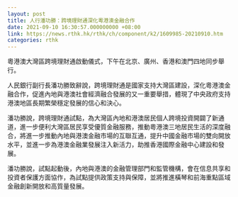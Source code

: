 ```yaml
---
layout: post
title: 人行潘功勝：跨境理財通深化粵港澳金融合作
date: 2021-09-10 16:30:57.000000000 +08:00
link: https://news.rthk.hk/rthk/ch/component/k2/1609985-20210910.htm
categories: rthk
---
```


粵港澳大灣區跨境理財通啟動儀式，下午在北京、廣州、香港和澳門四地同步舉行。

人民銀行副行長潘功勝致辭說，跨境理財通是國家支持大灣區建設，深化粵港澳金融合作，促進內地與港澳社會經濟融合發展的又一重要舉措，體現了中央政府支持港澳地區長期繁榮穩定發展的信心和決心。

潘功勝說，跨境理財通試點，為大灣區內地和港澳居民個人跨境投資開闢了新通道，進一步便利大灣區居民享受優質金融服務，推動粵港澳三地居民生活的深度融合，將進一步推動內地與港澳金融市場的互聯互通，提升中國金融市場的雙向開放水平，並進一步為港澳金融業發展注入新活力，助推香港國際金融中心建設和發展。

潘功勝說，試點起動後，內地與港澳的金融管理部門和監管機構，會在信息共享和投資者保護方面協作，為試點提供政策支持與保障，並將推進橫琴和前海重點區域金融創新開放和高質量發展。
